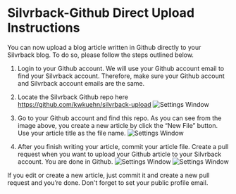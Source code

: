 # Silvrback-Github Direct Upload Instructions
You can now upload a blog article written in Github directly to your Silvrback blog. To do so, please follow the steps outlined below.

  1. Login to your Github account. We will use your Github account email to find your Silvrback account. Therefore, make sure your Github account and Silvrback account emails are the same.

  2. Locate the Silvrback Github repo here https://github.com/kwkuehn/silvrback-upload
  ![Settings Window](https://raw.github.com/kwkuehn/silvrback-upload/master/image/fork.png)

  3. Go to your Github account and find this repo. As you can see from the image above, you create a new article by click the “New File” button. Use your article title as the file name.
  ![Settings Window](https://raw.github.com/kwkuehn/silvrback-upload/master/image/article.png)

  4. After you finish writing your article, commit your article file. Create a pull request when you want to upload your Github article to your Silvrback account. You are done in Github.
  ![Settings Window](https://raw.github.com/kwkuehn/silvrback-upload/master/image/pull_request.png)
  ![Settings Window](https://raw.github.com/kwkuehn/silvrback-upload/master/image/done.png)

If you edit or create a new article, just commit it and create a new pull request and you’re done. Don't forget to set your public profile email.
